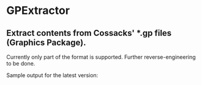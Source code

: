 # GPExtractor

## Extract contents from Cossacks' *.gp files (Graphics Package). 

Currently only part of the format is supported. 
Further reverse-engineering to be done.

Sample output for the latest version: